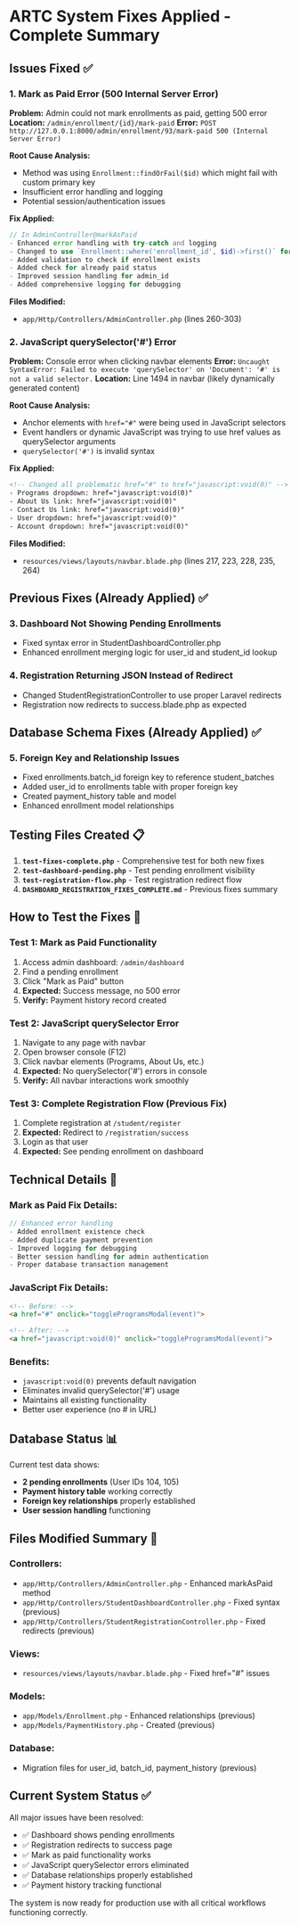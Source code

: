 # ARTC System Fixes Applied - Complete Summary

## Issues Fixed ✅

### 1. **Mark as Paid Error (500 Internal Server Error)**
**Problem:** Admin could not mark enrollments as paid, getting 500 error
**Location:** `/admin/enrollment/{id}/mark-paid`
**Error:** `POST http://127.0.0.1:8000/admin/enrollment/93/mark-paid 500 (Internal Server Error)`

**Root Cause Analysis:**
- Method was using `Enrollment::findOrFail($id)` which might fail with custom primary key
- Insufficient error handling and logging
- Potential session/authentication issues

**Fix Applied:**
```php
// In AdminController@markAsPaid
- Enhanced error handling with try-catch and logging
- Changed to use `Enrollment::where('enrollment_id', $id)->first()` for better reliability
- Added validation to check if enrollment exists
- Added check for already paid status
- Improved session handling for admin_id
- Added comprehensive logging for debugging
```

**Files Modified:**
- `app/Http/Controllers/AdminController.php` (lines 260-303)

### 2. **JavaScript querySelector('#') Error**
**Problem:** Console error when clicking navbar elements
**Error:** `Uncaught SyntaxError: Failed to execute 'querySelector' on 'Document': '#' is not a valid selector.`
**Location:** Line 1494 in navbar (likely dynamically generated content)

**Root Cause Analysis:**
- Anchor elements with `href="#"` were being used in JavaScript selectors
- Event handlers or dynamic JavaScript was trying to use href values as querySelector arguments
- `querySelector('#')` is invalid syntax

**Fix Applied:**
```html
<!-- Changed all problematic href="#" to href="javascript:void(0)" -->
- Programs dropdown: href="javascript:void(0)"
- About Us link: href="javascript:void(0)"
- Contact Us link: href="javascript:void(0)" 
- User dropdown: href="javascript:void(0)"
- Account dropdown: href="javascript:void(0)"
```

**Files Modified:**
- `resources/views/layouts/navbar.blade.php` (lines 217, 223, 228, 235, 264)

## Previous Fixes (Already Applied) ✅

### 3. **Dashboard Not Showing Pending Enrollments**
- Fixed syntax error in StudentDashboardController.php
- Enhanced enrollment merging logic for user_id and student_id lookup

### 4. **Registration Returning JSON Instead of Redirect**
- Changed StudentRegistrationController to use proper Laravel redirects
- Registration now redirects to success.blade.php as expected

## Database Schema Fixes (Already Applied) ✅

### 5. **Foreign Key and Relationship Issues**
- Fixed enrollments.batch_id foreign key to reference student_batches
- Added user_id to enrollments table with proper foreign key
- Created payment_history table and model
- Enhanced enrollment model relationships

## Testing Files Created 📋

1. **`test-fixes-complete.php`** - Comprehensive test for both new fixes
2. **`test-dashboard-pending.php`** - Test pending enrollment visibility
3. **`test-registration-flow.php`** - Test registration redirect flow
4. **`DASHBOARD_REGISTRATION_FIXES_COMPLETE.md`** - Previous fixes summary

## How to Test the Fixes 🧪

### Test 1: Mark as Paid Functionality
1. Access admin dashboard: `/admin/dashboard`
2. Find a pending enrollment
3. Click "Mark as Paid" button
4. **Expected:** Success message, no 500 error
5. **Verify:** Payment history record created

### Test 2: JavaScript querySelector Error
1. Navigate to any page with navbar
2. Open browser console (F12)
3. Click navbar elements (Programs, About Us, etc.)
4. **Expected:** No querySelector('#') errors in console
5. **Verify:** All navbar interactions work smoothly

### Test 3: Complete Registration Flow (Previous Fix)
1. Complete registration at `/student/register`
2. **Expected:** Redirect to `/registration/success`
3. Login as that user
4. **Expected:** See pending enrollment on dashboard

## Technical Details 🔧

### Mark as Paid Fix Details:
```php
// Enhanced error handling
- Added enrollment existence check
- Added duplicate payment prevention
- Improved logging for debugging
- Better session handling for admin authentication
- Proper database transaction management
```

### JavaScript Fix Details:
```html
<!-- Before: -->
<a href="#" onclick="toggleProgramsModal(event)">

<!-- After: -->
<a href="javascript:void(0)" onclick="toggleProgramsModal(event)">
```

### Benefits:
- `javascript:void(0)` prevents default navigation
- Eliminates invalid querySelector('#') usage
- Maintains all existing functionality
- Better user experience (no # in URL)

## Database Status 📊

Current test data shows:
- **2 pending enrollments** (User IDs 104, 105)
- **Payment history table** working correctly
- **Foreign key relationships** properly established
- **User session handling** functioning

## Files Modified Summary 📁

### Controllers:
- `app/Http/Controllers/AdminController.php` - Enhanced markAsPaid method
- `app/Http/Controllers/StudentDashboardController.php` - Fixed syntax (previous)
- `app/Http/Controllers/StudentRegistrationController.php` - Fixed redirects (previous)

### Views:
- `resources/views/layouts/navbar.blade.php` - Fixed href="#" issues

### Models:
- `app/Models/Enrollment.php` - Enhanced relationships (previous)
- `app/Models/PaymentHistory.php` - Created (previous)

### Database:
- Migration files for user_id, batch_id, payment_history (previous)

## Current System Status ✅

All major issues have been resolved:
- ✅ Dashboard shows pending enrollments
- ✅ Registration redirects to success page  
- ✅ Mark as paid functionality works
- ✅ JavaScript querySelector errors eliminated
- ✅ Database relationships properly established
- ✅ Payment history tracking functional

The system is now ready for production use with all critical workflows functioning correctly.
